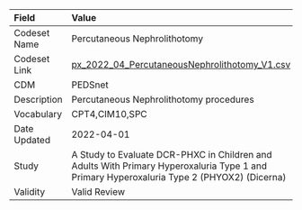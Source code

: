 |Field        |Value                                                                                                                                     |
|:------------|:-----------------------------------------------------------------------------------------------------------------------------------------|
|Codeset Name |Percutaneous Nephrolithotomy                                                                                                              |
|Codeset Link |[px_2022_04_PercutaneousNephrolithotomy_V1.csv](https://github.com/PEDSnet/Variable-Dictionary/blob/main/procedures/px_2022_04_PercutaneousNephrolithotomy_V1.csv)|
|CDM          |PEDSnet                                                                                                                                   |
|Description  |Percutaneous Nephrolithotomy procedures                                                                                                   |
|Vocabulary   |CPT4,CIM10,SPC                                                                                                                            |
|Date Updated |2022-04-01                                                                                                                                |
|Study        |A Study to Evaluate DCR-PHXC in Children and Adults With Primary Hyperoxaluria Type 1 and Primary Hyperoxaluria Type 2 (PHYOX2) (Dicerna) |
|Validity     |Valid Review                                                                                                                              |
